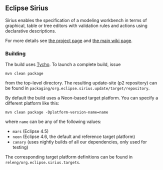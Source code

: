 ## Eclipse Sirius

Sirius enables the specification of a modeling workbench in terms of graphical, table or tree editors with validation rules and actions using declarative descriptions.

For more details see [the project page](https://www.eclipse.dev/sirius) and [the main wiki page](https://wiki.eclipse.org/Sirius).

### Building

The build uses [Tycho](http://www.eclipse.org/tycho/). To launch a complete build, issue

```
mvn clean package
```

from the top-level directory. The resulting update-site (p2 repository) can be found in `packaging/org.eclipse.sirius.update/target/repository`.

By default the build uses a Neon-based target platform. You can specify a different platform like this:

```
mvn clean package -Dplatform-version-name=name
```

where `name` can be any of the following values:
* `mars` (Eclipse 4.5)
* `neon` (Eclipse 4.6, the default and reference target platform)
* `canary` (uses nightly builds of all our dependencies, only used for testing)

The corresponding target platform definitions can be found in `releng/org.eclipse.sirius.targets`.
